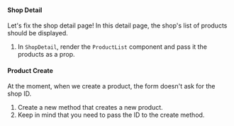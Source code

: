 #### Shop Detail

Let's fix the shop detail page! In this detail page, the shop's list of products should be displayed.

1. In `ShopDetail`, render the `ProductList` component and pass it the products as a prop.

#### Product Create

At the moment, when we create a product, the form doesn't ask for the shop ID.

1. Create a new method that creates a new product.
2. Keep in mind that you need to pass the ID to the create method.
